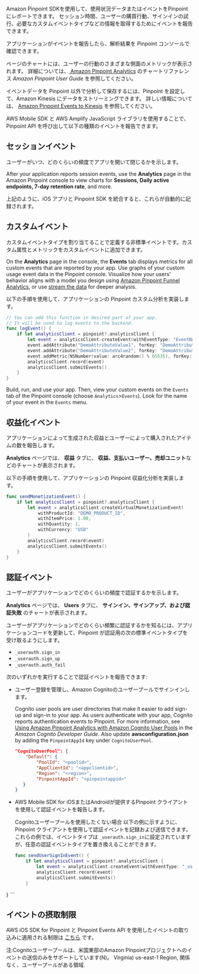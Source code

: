 Amazon Pinpoint SDKを使用して、使用状況データまたはイベントをPinpointにレポートできます。 セッション時間、ユーザーの購買行動、サインインの試行、必要なカスタムイベントタイプなどの情報を取得するためにイベントを報告できます。

アプリケーションがイベントを報告したら、解析結果を Pinpoint コンソールで確認できます。

ページのチャートには、ユーザーの行動のさまざまな側面のメトリックが表示されます。 詳細については、[ Amazon Pinpoint Analytics](https://docs.aws.amazon.com/pinpoint/latest/userguide/analytics-charts.html) のチャートリファレンス _Amazon Pinpoint User Guide_ を参照してください。</p> 

イベントデータを Pinpoint 以外で分析して保存するには、Pinpoint を設定して、Amazon Kinesis にデータをストリーミングできます。 詳しい情報については、 [Amazon Pinpoint Events to Kinesis](https://docs.aws.amazon.com/pinpoint/latest/developerguide/analytics-streaming.html) を参照してください。

AWS Mobile SDK と AWS Amplify JavaScript ライブラリを使用することで、Pinpoint API を呼び出して以下の種類のイベントを報告できます。



## セッションイベント

ユーザーがいつ、どのくらいの頻度でアプリを開いて閉じるかを示します。

After your application reports session events, use the **Analytics** page in the Amazon Pinpoint console to view charts for **Sessions, Daily active endpoints, 7-day retention rate**, and more.

上記のように、iOS アプリと Pinpoint SDK を統合すると、これらが自動的に記録されます。



## カスタムイベント

カスタムイベントタイプを割り当てることで定義する非標準イベントです。カスタム属性とメトリックをカスタムイベントに追加できます。

On the **Analytics** page in the console, the **Events** tab displays metrics for all custom events that are reported by your app. Use graphs of your custom usage event data in the Pinpoint console. Visualize how your users' behavior aligns with a model you design using [Amazon Pinpoint Funnel Analytics](https://docs.aws.amazon.com/pinpoint/latest/userguide/analytics-funnels.html), or use [stream the data](https://docs.aws.amazon.com/pinpoint/latest/userguide/analytics-streaming.html) for deeper analysis.

以下の手順を使用して、アプリケーションの Pinpoint カスタム分析を実装します。



```swift
// You can add this function in desired part of your app.
// It will be used to log events to the backend.
func logEvent() {
    if let analyticsClient = pinpoint?.analyticsClient {
        let event = analyticsClient.createEvent(withEventType: "EventName")
        event.addAttribute("DemoAttributeValue1", forKey: "DemoAttribute1")
        event.addAttribute("DemoAttributeValue2", forKey: "DemoAttribute2")
        event.addMetric(NSNumber(value: arc4random() % 65535), forKey: "EventName")
        analyticsClient.record(event)
        analyticsClient.submitEvents()
    }
}
```


Build, run, and use your app. Then, view your custom events on the `Events` tab of the Pinpoint console (choose `Analytics`>`Events`). Look for the name of your event in the `Events` menu.



## 収益化イベント

アプリケーションによって生成された収益とユーザーによって購入されたアイテムの数を報告します。

**Analytics** ページでは、 **収益** タブに、 **収益、支払いユーザー、売却ユニット**などのチャートが表示されます。

以下の手順を使用して、アプリケーションの Pinpoint 収益化分析を実装します。



```swift
func sendMonetizationEvent() {
    if let analyticsClient = pinpoint?.analyticsClient {
        let event = analyticsClient.createVirtualMonetizationEvent(
            withProductId: "DEMO_PRODUCT_ID",
            withItemPrice: 1.00,
            withQuantity: 1,
            withCurrency: "USD"
        )
        analyticsClient.record(event)
        analyticsClient.submitEvents()
    }
}
```




## 認証イベント

ユーザーがアプリケーションでどのくらいの頻度で認証するかを示します。

**Analytics** ページでは、 **Users** タブに、 **サインイン、サインアップ、および認証失敗** のチャートが表示されます。

ユーザーがアプリケーションでどのくらい頻繁に認証するかを知るには、アプリケーションコードを更新して、Pinpoint が認証用の次の標準イベントタイプを受け取るようにします。

* `_userauth.sign_in`
* `_userauth.sign_up`
* `_userauth.auth_fail`

次のいずれかを実行することで認証イベントを報告できます:

* ユーザー登録を管理し、Amazon Cognitoのユーザープールでサインインします。
  
  Cognito user pools are user directories that make it easier to add sign-up and sign-in to your app. As users authenticate with your app, Cognito reports authentication events to Pinpoint. For more information, see [Using Amazon Pinpoint Analytics with Amazon Cognito User Pools](https://docs.aws.amazon.com/cognito/latest/developerguide/cognito-user-pools-pinpoint-integration.html) in the _Amazon Cognito Developer Guide_. Also update **awsconfiguration.json** by adding the `PinpointAppId` key under `CognitoUserPool`. 
  
  

    ```json
    "CognitoUserPool": {
        "Default": {
            "PoolId": "<poolid>",
            "AppClientId": "<appclientid>",
            "Region": "<region>",
            "PinpointAppId": "<pinpointappid>"
       }
    }
    ```


* AWS Mobile SDK for iOSまたはAndroidが提供するPinpoint クライアントを使用して認証イベントを報告します。
  
  Cognitoユーザープールを使用したくない場合 以下の例に示すように、Pinpoint クライアントを使用して認証イベントを記録および送信できます。 これらの例では、イベントタイプは `_userauth.sign_in`に設定されていますが、任意の認証イベントタイプを置き換えることができます。 
  
  

    ```swift
    func sendUserSignInEvent() {
        if let analyticsClient = pinpoint?.analyticsClient {
            let event = analyticsClient.createEvent(withEventType: "_userauth.sign_in")
            analyticsClient.record(event)
            analyticsClient.submitEvents()
        }
}
    ```




## イベントの摂取制限

AWS iOS SDK for Pinpoint と Pinpoint Events API を使用したイベントの取り込みに適用される制限は [こちら](https://docs.aws.amazon.com/pinpoint/latest/developerguide/limits.html#limits-events) です。

<amplify-callout> 注:Cognitoユーザープールは、米国東部のAmazon Pinpointプロジェクトへのイベントの送信のみをサポートしています(N)。 Virginia) us-east-1 Region, 関係なく、ユーザープールがある領域. </amplify-callout>
